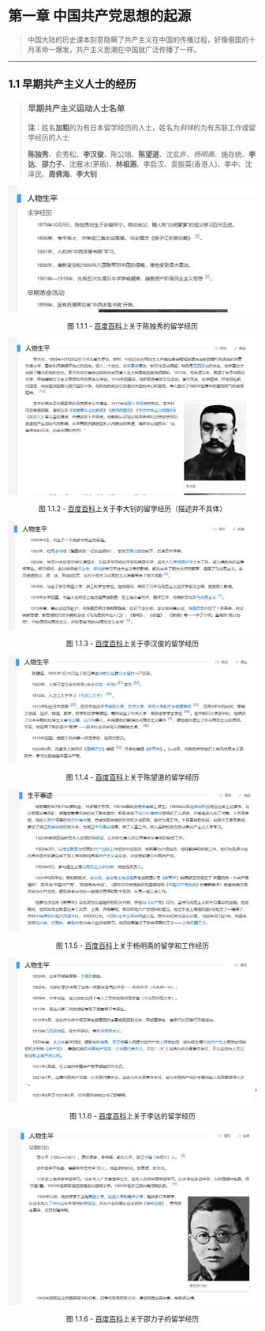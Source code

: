 # 第一章 中国共产党思想的起源

> 中国大陆的历史课本刻意隐瞒了共产主义在中国的传播过程，好像俄国的十月革命一爆发，共产主义思潮在中国就广泛传播了一样。

---

## 1.1 早期共产主义人士的经历

> ### 早期共产主义运动人士名单
> 
> **注**：姓名**加粗**的为有日本留学经历的人士，姓名为*斜体*的为有苏联工作或留学经历的人士
> 
> **陈独秀**、俞秀松、**李汉俊**、陈公培、**陈望道**、沈玄庐、*杨明斋*、施存统、**李达**、**邵力子**、沈雁冰(茅盾)、**林祖涵**、李启汉、袁振英(香港人)、李中、沈泽民、**周佛海**、**李大钊**

<img title="" src="Assets/CHAPTER1/1.1.1.png" alt="" data-align="center">

<p align="center"> 图 1.1.1 -  <a href="https://baike.baidu.com/item/%E9%99%88%E7%8B%AC%E7%A7%80#1-1">百度百科</a>上关于陈独秀的留学经历 </p>

![](Assets/CHAPTER1/1.1.2.png)

<p align="center"> 图 1.1.2 -  <a href="https://baike.baidu.com/item/%E6%9D%8E%E5%A4%A7%E9%92%8A/115618#1">百度百科</a>上关于李大钊的留学经历（描述并不具体） </p>

![](Assets/CHAPTER1/1.1.3.png)

<p align="center"> 图 1.1.3 -  <a href="https://baike.baidu.com/item/%E6%9D%8E%E6%B1%89%E4%BF%8A/26412#1">百度百科</a>上关于李汉俊的留学经历 </p>

![](Assets/CHAPTER1/1.1.4.png)

<p align="center"> 图 1.1.4 -  <a href="https://baike.baidu.com/item/%E9%99%88%E6%9C%9B%E9%81%93#1">百度百科</a>上关于陈望道的留学经历 </p>

![](Assets/CHAPTER1/1.1.5.png)

<p align="center"> 图 1.1.5 -  <a href="https://baike.baidu.com/item/%E6%9D%A8%E6%98%8E%E6%96%8B/6746413#1">百度百科</a>上关于杨明斋的留学和工作经历 </p>

![](Assets/CHAPTER1/1.1.6.png)

<p align="center"> 图 1.1.6 -  <a href="https://baike.baidu.com/item/%E6%9D%8E%E8%BE%BE/16569460#1">百度百科</a>上关于李达的留学经历 </p>

![](Assets/CHAPTER1/1.1.7.png)

<p align="center"> 图 1.1.6 -  <a href="https://baike.baidu.com/item/%E9%82%B5%E5%8A%9B%E5%AD%90/8692683#1">百度百科</a>上关于邵力子的留学经历 </p>
